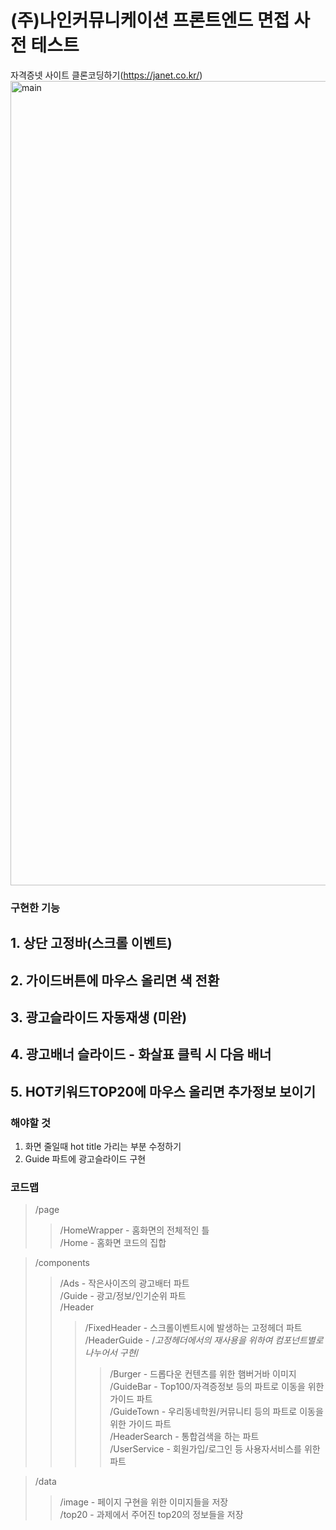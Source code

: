# (주)나인커뮤니케이션 프론트엔드 면접 사전 테스트
자격증넷 사이트 클론코딩하기(https://janet.co.kr/)
<img width="1287" alt="main" src="https://user-images.githubusercontent.com/69252064/174094746-76d82973-678a-432a-9634-07dc6ec6da25.png">


### 구현한 기능
## 1. 상단 고정바(스크롤 이벤트)
## 2. 가이드버튼에 마우스 올리면 색 전환
## 3. 광고슬라이드 자동재생 (미완)
## 4. 광고배너 슬라이드 - 화살표 클릭 시 다음 배너
## 5. HOT키워드TOP20에 마우스 올리면 추가정보 보이기
   
### 해야할 것
1. 화면 줄일때 hot title 가리는 부분 수정하기
2. Guide 파트에 광고슬라이드 구현
   
   
   
### 코드맵
>/page   
>  >/HomeWrapper - 홈화면의 전체적인 틀   
>  >/Home - 홈화면 코드의 집합   

>/components   
>  >/Ads - 작은사이즈의 광고배터 파트   
>  >/Guide - 광고/정보/인기순위 파트   
>  >/Header   
>  >  >/FixedHeader - 스크롤이벤트시에 발생하는 고정헤더 파트   
>  >  >/HeaderGuide - /*고정헤더에서의 재사용을 위하여 컴포넌트별로 나누어서 구현*/   
>  >  >  >/Burger - 드롭다운 컨텐츠를 위한 햄버거바 이미지   
>  >  >  >/GuideBar - Top100/자격증정보 등의 파트로 이동을 위한 가이드 파트   
>  >  >  >/GuideTown - 우리동네학원/커뮤니티 등의 파트로 이동을 위한 가이드 파트   
>  >/HeaderSearch - 통합검색을 하는 파트   
>  >/UserService - 회원가입/로그인 등 사용자서비스를 위한 파트   
       
>/data   
>  >/image - 페이지 구현을 위한 이미지들을 저장   
>  >/top20 - 과제에서 주어진 top20의 정보들을 저장   
